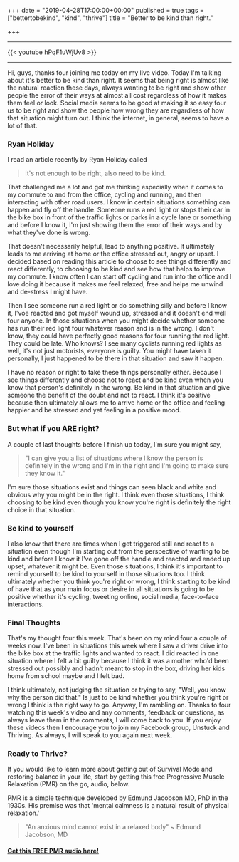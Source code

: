 +++
date = "2019-04-28T17:00:00+00:00"
published = true
tags = ["bettertobekind", "kind", "thrive"]
title = "Better to be kind than right."

+++
***

{{< youtube hPqF1uWjUv8 >}}

***

Hi, guys, thanks four joining me today on my live video. Today I'm talking about it's better to be kind than right. It seems that being right is almost like the natural reaction these days, always wanting to be right and show other people the error of their ways at almost all cost regardless of how it makes them feel or look. Social media seems to be good at making it so easy four us to be right and show the people how wrong they are regardless of how that situation might turn out. I think the internet, in general, seems to have a lot of that.

### Ryan Holiday

I read an article recently by Ryan Holiday called

> It's not enough to be right, also need to be kind.

That challenged me a lot and got me thinking especially when it comes to my commute to and from the office, cycling and running, and then interacting with other road users. I know in certain situations something can happen and fly off the handle. Someone runs a red light or stops their car in the bike box in front of the traffic lights or parks in a cycle lane or something and before I know it, I'm just showing them the error of their ways and by what they've done is wrong.

That doesn't necessarily helpful, lead to anything positive. It ultimately leads to me arriving at home or the office stressed out, angry or upset. I decided based on reading this article to choose to see things differently and react differently, to choosing to be kind and see how that helps to improve my commute. I know often I can start off cycling and run into the office and I love doing it because it makes me feel relaxed, free and helps me unwind and de-stress I might have.

Then I see someone run a red light or do something silly and before I know it, I'voe reacted and got myself wound up, stressed and it doesn't end well four anyone. In those situations when you might decide whether someone has run their red light four whatever reason and is in the wrong. I don't know, they could have perfectly good reasons for four running the red light. They could be late. Who knows? I see many cyclists running red lights as well, it's not just motorists, everyone is guilty. You might have taken it personally, I just happened to be there in that situation and saw it happen.

I have no reason or right to take these things personally either. Because I see things differently and choose not to react and be kind even when you know that person's definitely in the wrong. Be kind in that situation and give someone the benefit of the doubt and not to react. I think it's positive because then ultimately allows me to arrive home or the office and feeling happier and be stressed and yet feeling in a positive mood.

### But what if you ARE right?

A couple of last thoughts before I finish up today, I'm sure you might say, 

> "I can give you a list of situations where I know the person is definitely in the wrong and I'm in the right and I'm going to make sure they know it." 

I'm sure those situations exist and things can seen black and white and obvious why you might be in the right. I think even those situations, I think choosing to be kind even though you know you're right is definitely the right choice in that situation.

### Be kind to yourself

I also know that there are times when I get triggered still and react to a situation even though I'm starting out from the perspective of wanting to be kind and before I know it I've gone off the handle and reacted and ended up upset, whatever it might be. Even those situations, I think it's important to remind yourself to be kind to yourself in those situations too. I think ultimately whether you think you're right or wrong, I think starting to be kind of have that as your main focus or desire in all situations is going to be positive whether it's cycling, tweeting online, social media, face-to-face interactions.

### Final Thoughts

That's my thought four this week. That's been on my mind four a couple of weeks now. I've been in situations this week where I saw a driver drive into the bike box at the traffic lights and wanted to react. I did reacted in one situation where I felt a bit guilty because I think it was a mother who'd been stressed out possibly and hadn't meant to stop in the box, driving her kids home from school maybe and I felt bad.

I think ultimately, not judging the situation or trying to say, "Well, you know why the person did that." Is just to be kind whether you think you're right or wrong I think is the right way to go. Anyway, I'm rambling on. Thanks to four watching this week's video and any comments, feedback or questions, as always leave them in the comments, I will come back to you. If you enjoy these videos then I encourage you to join my Facebook group, Unstuck and Thriving. As always, I will speak to you again next week.

### Ready to Thrive?

If you would like to learn more about getting out of Survival Mode and restoring balance in your life, start by getting this free Progressive Muscle Relaxation (PMR) on the go, audio, below.

PMR is a simple technique developed by Edmund Jacobson MD, PhD in the 1930s. His premise was that 'mental calmness is a natural result of physical relaxation.'

> "An anxious mind cannot exist in a relaxed body" \~ Edmund Jacobson, MD

#### [Get this FREE PMR audio here!](https://fearextinguishers.com/)